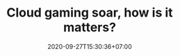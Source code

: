 ---
comments: true	# set false to hide Disqus
date: 2020-09-27T15:30:36+07:00
draft: true
image:
menu: 		# set "main" to add this content to the main menu
share: true	# set false to hide share buttons
tags: ["cloudgaming","gaming"]
title: Cloud gaming soar, how is it matters?
url: /2020/09/27/cloud-gaming-soar-how-is-it-matters
---